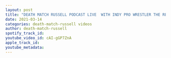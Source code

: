 ```yaml
---
layout: post
title: "DEATH MATCH RUSSELL PODCAST LIVE  WITH INDY PRO WRESTLER THE REVENANT BRIAN ANDREWS"
date: 2021-03-14
categories: death-match-russell videos
author: death-match-russell
spotify_track_id: 
youtube_video_id: cAI-gGP7ZnA
apple_track_id: 
youtube_metadata: 
---
```

